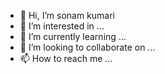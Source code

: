 - 👋 Hi, I’m sonam kumari
- 👀 I’m interested in ...
- 🌱 I’m currently learning ...
- 💞️ I’m looking to collaborate on ...
- 📫 How to reach me ...

<!---
sonamng/sonamng is a ✨ special ✨ repository because its `README.md` (this file) appears on your GitHub profile.
You can click the Preview link to take a look at your changes.
--->

